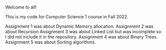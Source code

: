 Welcome to all!

This is my code for Computer Science 1 course in Fall 2022.

Assignment 1 was about Dynamic Memory allocation.
Assignment 2 was about Recursion
Assignment 3 was about Linked List but was incomplete so I did not include it in the repository.
Assignment 4 was about Binary Trees.
Assignment 5 was about Sorting algorithms.
